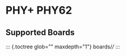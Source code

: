 PHY+ PHY62
==========

Supported Boards
----------------

::: {.toctree glob="" maxdepth="1"}
boards/*/*
:::
